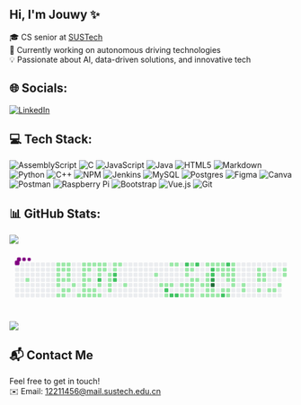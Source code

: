  ## Hi, I'm Jouwy ✨
 

🎓 CS senior at [SUSTech](https://www.sustech.edu.cn/en/)<br>
🤖 Currently working on autonomous driving technologies<br>
💡 Passionate about AI, data-driven solutions, and innovative tech<br>

## 🌐 Socials:
[![LinkedIn](https://img.shields.io/badge/LinkedIn-%230077B5.svg?logo=linkedin&logoColor=white)](https://linkedin.com/in/jaouhara-zerhouni-khal-b720a2357) 

## 💻 Tech Stack:
![AssemblyScript](https://img.shields.io/badge/assembly%20script-%23000000.svg?style=for-the-badge&logo=assemblyscript&logoColor=white) ![C](https://img.shields.io/badge/c-%2300599C.svg?style=for-the-badge&logo=c&logoColor=white) ![JavaScript](https://img.shields.io/badge/javascript-%23323330.svg?style=for-the-badge&logo=javascript&logoColor=%23F7DF1E) ![Java](https://img.shields.io/badge/java-%23ED8B00.svg?style=for-the-badge&logo=openjdk&logoColor=white) ![HTML5](https://img.shields.io/badge/html5-%23E34F26.svg?style=for-the-badge&logo=html5&logoColor=white) ![Markdown](https://img.shields.io/badge/markdown-%23000000.svg?style=for-the-badge&logo=markdown&logoColor=white) ![Python](https://img.shields.io/badge/python-3670A0?style=for-the-badge&logo=python&logoColor=ffdd54) ![C++](https://img.shields.io/badge/c++-%2300599C.svg?style=for-the-badge&logo=c%2B%2B&logoColor=white) ![NPM](https://img.shields.io/badge/NPM-%23CB3837.svg?style=for-the-badge&logo=npm&logoColor=white) ![Jenkins](https://img.shields.io/badge/jenkins-%232C5263.svg?style=for-the-badge&logo=jenkins&logoColor=white) ![MySQL](https://img.shields.io/badge/mysql-4479A1.svg?style=for-the-badge&logo=mysql&logoColor=white) ![Postgres](https://img.shields.io/badge/postgres-%23316192.svg?style=for-the-badge&logo=postgresql&logoColor=white) ![Figma](https://img.shields.io/badge/figma-%23F24E1E.svg?style=for-the-badge&logo=figma&logoColor=white) ![Canva](https://img.shields.io/badge/Canva-%2300C4CC.svg?style=for-the-badge&logo=Canva&logoColor=white) ![Postman](https://img.shields.io/badge/Postman-FF6C37?style=for-the-badge&logo=postman&logoColor=white) ![Raspberry Pi](https://img.shields.io/badge/-Raspberry_Pi-C51A4A?style=for-the-badge&logo=Raspberry-Pi) ![Bootstrap](https://img.shields.io/badge/bootstrap-%238511FA.svg?style=for-the-badge&logo=bootstrap&logoColor=white) ![Vue.js](https://img.shields.io/badge/vue.js-%2335495e.svg?style=for-the-badge&logo=vuedotjs&logoColor=%234FC08D) ![Git](https://img.shields.io/badge/git-%23F05033.svg?style=for-the-badge&logo=git&logoColor=white)
## 📊 GitHub Stats:
![](https://github-readme-stats.vercel.app/api/top-langs/?username=Jouwy&theme=radical&hide_border=false&include_all_commits=false&count_private=false&layout=compact)

<svg viewBox="-16 -32 880 192" width="880" height="192" xmlns="http://www.w3.org/2000/svg"><desc>Generated with https://github.com/Platane/snk</desc><style>:root{--cb:#1b1f230a;--cs:purple;--ce:#ebedf0;--c0:#ebedf0;--c1:#9be9a8;--c2:#40c463;--c3:#30a14e;--c4:#216e39}.c{shape-rendering:geometricPrecision;fill:var(--ce);stroke-width:1px;stroke:var(--cb);animation:none 36100ms linear infinite;width:12px;height:12px}@keyframes c0{1.65%{fill:var(--c1)}1.67%,100%{fill:var(--ce)}}.c.c0{fill:var(--c1);animation-name:c0}@keyframes c1{5.25%{fill:var(--c1)}5.27%,100%{fill:var(--ce)}}.c.c1{fill:var(--c1);animation-name:c1}@keyframes c2{5.53%{fill:var(--c1)}5.55%,100%{fill:var(--ce)}}.c.c2{fill:var(--c1);animation-name:c2}@keyframes c3{6.36%{fill:var(--c1)}6.38%,100%{fill:var(--ce)}}.c.c3{fill:var(--c1);animation-name:c3}@keyframes c4{3.31%{fill:var(--c1)}3.33%,100%{fill:var(--ce)}}.c.c4{fill:var(--c1);animation-name:c4}@keyframes c5{6.92%{fill:var(--c1)}6.94%,100%{fill:var(--ce)}}.c.c5{fill:var(--c1);animation-name:c5}@keyframes c6{24.09%{fill:var(--c1)}24.11%,100%{fill:var(--ce)}}.c.c6{fill:var(--c1);animation-name:c6}@keyframes c7{4.98%{fill:var(--c1)}5%,100%{fill:var(--ce)}}.c.c7{fill:var(--c1);animation-name:c7}@keyframes c8{5.81%{fill:var(--c1)}5.83%,100%{fill:var(--ce)}}.c.c8{fill:var(--c1);animation-name:c8}@keyframes c9{3.59%{fill:var(--c1)}3.61%,100%{fill:var(--ce)}}.c.c9{fill:var(--c1);animation-name:c9}@keyframes ca{7.47%{fill:var(--c1)}7.49%,100%{fill:var(--ce)}}.c.ca{fill:var(--c1);animation-name:ca}@keyframes cb{23.81%{fill:var(--c1)}23.83%,100%{fill:var(--ce)}}.c.cb{fill:var(--c1);animation-name:cb}@keyframes cc{4.7%{fill:var(--c1)}4.72%,100%{fill:var(--ce)}}.c.cc{fill:var(--c1);animation-name:cc}@keyframes cd{4.42%{fill:var(--c1)}4.44%,100%{fill:var(--ce)}}.c.cd{fill:var(--c1);animation-name:cd}@keyframes ce{4.15%{fill:var(--c1)}4.17%,100%{fill:var(--ce)}}.c.ce{fill:var(--c1);animation-name:ce}@keyframes cf{3.87%{fill:var(--c1)}3.89%,100%{fill:var(--ce)}}.c.cf{fill:var(--c1);animation-name:cf}@keyframes cg{7.75%{fill:var(--c1)}7.77%,100%{fill:var(--ce)}}.c.cg{fill:var(--c1);animation-name:cg}@keyframes ch{8.3%{fill:var(--c1)}8.32%,100%{fill:var(--ce)}}.c.ch{fill:var(--c1);animation-name:ch}@keyframes ci{22.98%{fill:var(--c1)}23%,100%{fill:var(--ce)}}.c.ci{fill:var(--c1);animation-name:ci}@keyframes cj{12.18%{fill:var(--c1)}12.2%,100%{fill:var(--ce)}}.c.cj{fill:var(--c1);animation-name:cj}@keyframes ck{12.46%{fill:var(--c1)}12.48%,100%{fill:var(--ce)}}.c.ck{fill:var(--c1);animation-name:ck}@keyframes cl{13.84%{fill:var(--c1)}13.86%,100%{fill:var(--ce)}}.c.cl{fill:var(--c1);animation-name:cl}@keyframes cm{9.13%{fill:var(--c1)}9.15%,100%{fill:var(--ce)}}.c.cm{fill:var(--c1);animation-name:cm}@keyframes cn{8.85%{fill:var(--c1)}8.87%,100%{fill:var(--ce)}}.c.cn{fill:var(--c1);animation-name:cn}@keyframes co{14.67%{fill:var(--c1)}14.69%,100%{fill:var(--ce)}}.c.co{fill:var(--c1);animation-name:co}@keyframes cp{22.7%{fill:var(--c1)}22.72%,100%{fill:var(--ce)}}.c.cp{fill:var(--c1);animation-name:cp}@keyframes cq{11.9%{fill:var(--c1)}11.92%,100%{fill:var(--ce)}}.c.cq{fill:var(--c1);animation-name:cq}@keyframes cr{12.73%{fill:var(--c1)}12.75%,100%{fill:var(--ce)}}.c.cr{fill:var(--c1);animation-name:cr}@keyframes cs{9.41%{fill:var(--c1)}9.43%,100%{fill:var(--ce)}}.c.cs{fill:var(--c1);animation-name:cs}@keyframes ct{14.95%{fill:var(--c1)}14.97%,100%{fill:var(--ce)}}.c.ct{fill:var(--c1);animation-name:ct}@keyframes cu{22.43%{fill:var(--c1)}22.45%,100%{fill:var(--ce)}}.c.cu{fill:var(--c1);animation-name:cu}@keyframes cv{11.62%{fill:var(--c1)}11.64%,100%{fill:var(--ce)}}.c.cv{fill:var(--c1);animation-name:cv}@keyframes cw{15.23%{fill:var(--c1)}15.25%,100%{fill:var(--ce)}}.c.cw{fill:var(--c1);animation-name:cw}@keyframes cx{15.5%{fill:var(--c1)}15.52%,100%{fill:var(--ce)}}.c.cx{fill:var(--c1);animation-name:cx}@keyframes cy{11.35%{fill:var(--c1)}11.37%,100%{fill:var(--ce)}}.c.cy{fill:var(--c1);animation-name:cy}@keyframes cz{10.52%{fill:var(--c1)}10.54%,100%{fill:var(--ce)}}.c.cz{fill:var(--c1);animation-name:cz}@keyframes c10{10.24%{fill:var(--c1)}10.26%,100%{fill:var(--ce)}}.c.c10{fill:var(--c1);animation-name:c10}@keyframes c11{81.43%{fill:var(--c2)}81.45%,100%{fill:var(--ce)}}.c.c11{fill:var(--c2);animation-name:c11}@keyframes c12{16.33%{fill:var(--c1)}16.35%,100%{fill:var(--ce)}}.c.c12{fill:var(--c1);animation-name:c12}@keyframes c13{15.78%{fill:var(--c1)}15.8%,100%{fill:var(--ce)}}.c.c13{fill:var(--c1);animation-name:c13}@keyframes c14{11.07%{fill:var(--c1)}11.09%,100%{fill:var(--ce)}}.c.c14{fill:var(--c1);animation-name:c14}@keyframes c15{10.79%{fill:var(--c1)}10.81%,100%{fill:var(--ce)}}.c.c15{fill:var(--c1);animation-name:c15}@keyframes c16{17.44%{fill:var(--c1)}17.46%,100%{fill:var(--ce)}}.c.c16{fill:var(--c1);animation-name:c16}@keyframes c17{17.16%{fill:var(--c1)}17.18%,100%{fill:var(--ce)}}.c.c17{fill:var(--c1);animation-name:c17}@keyframes c18{16.89%{fill:var(--c1)}16.91%,100%{fill:var(--ce)}}.c.c18{fill:var(--c1);animation-name:c18}@keyframes c19{21.04%{fill:var(--c1)}21.06%,100%{fill:var(--ce)}}.c.c19{fill:var(--c1);animation-name:c19}@keyframes c1a{18.27%{fill:var(--c1)}18.29%,100%{fill:var(--ce)}}.c.c1a{fill:var(--c1);animation-name:c1a}@keyframes c1b{18%{fill:var(--c1)}18.02%,100%{fill:var(--ce)}}.c.c1b{fill:var(--c1);animation-name:c1b}@keyframes c1c{80.32%{fill:var(--c2)}80.34%,100%{fill:var(--ce)}}.c.c1c{fill:var(--c2);animation-name:c1c}@keyframes c1d{80.05%{fill:var(--c2)}80.07%,100%{fill:var(--ce)}}.c.c1d{fill:var(--c2);animation-name:c1d}@keyframes c1e{18.55%{fill:var(--c1)}18.57%,100%{fill:var(--ce)}}.c.c1e{fill:var(--c1);animation-name:c1e}@keyframes c1f{19.93%{fill:var(--c1)}19.95%,100%{fill:var(--ce)}}.c.c1f{fill:var(--c1);animation-name:c1f}@keyframes c1g{63.7%{fill:var(--c1)}63.72%,100%{fill:var(--ce)}}.c.c1g{fill:var(--c1);animation-name:c1g}@keyframes c1h{30.18%{fill:var(--c1)}30.2%,100%{fill:var(--ce)}}.c.c1h{fill:var(--c1);animation-name:c1h}@keyframes c1i{30.46%{fill:var(--c1)}30.48%,100%{fill:var(--ce)}}.c.c1i{fill:var(--c1);animation-name:c1i}@keyframes c1j{65.09%{fill:var(--c2)}65.11%,100%{fill:var(--ce)}}.c.c1j{fill:var(--c2);animation-name:c1j}@keyframes c1k{62.04%{fill:var(--c1)}62.06%,100%{fill:var(--ce)}}.c.c1k{fill:var(--c1);animation-name:c1k}@keyframes c1l{57.33%{fill:var(--c1)}57.35%,100%{fill:var(--ce)}}.c.c1l{fill:var(--c1);animation-name:c1l}@keyframes c1m{30.74%{fill:var(--c1)}30.76%,100%{fill:var(--ce)}}.c.c1m{fill:var(--c1);animation-name:c1m}@keyframes c1n{65.64%{fill:var(--c2)}65.66%,100%{fill:var(--ce)}}.c.c1n{fill:var(--c2);animation-name:c1n}@keyframes c1o{57.05%{fill:var(--c1)}57.07%,100%{fill:var(--ce)}}.c.c1o{fill:var(--c1);animation-name:c1o}@keyframes c1p{65.92%{fill:var(--c2)}65.94%,100%{fill:var(--ce)}}.c.c1p{fill:var(--c2);animation-name:c1p}@keyframes c1q{31.29%{fill:var(--c1)}31.31%,100%{fill:var(--ce)}}.c.c1q{fill:var(--c1);animation-name:c1q}@keyframes c1r{60.65%{fill:var(--c1)}60.67%,100%{fill:var(--ce)}}.c.c1r{fill:var(--c1);animation-name:c1r}@keyframes c1s{68.13%{fill:var(--c2)}68.15%,100%{fill:var(--ce)}}.c.c1s{fill:var(--c2);animation-name:c1s}@keyframes c1t{58.44%{fill:var(--c1)}58.46%,100%{fill:var(--ce)}}.c.c1t{fill:var(--c1);animation-name:c1t}@keyframes c1u{58.72%{fill:var(--c1)}58.74%,100%{fill:var(--ce)}}.c.c1u{fill:var(--c1);animation-name:c1u}@keyframes c1v{31.57%{fill:var(--c1)}31.59%,100%{fill:var(--ce)}}.c.c1v{fill:var(--c1);animation-name:c1v}@keyframes c1w{59.55%{fill:var(--c1)}59.57%,100%{fill:var(--ce)}}.c.c1w{fill:var(--c1);animation-name:c1w}@keyframes c1x{60.38%{fill:var(--c1)}60.4%,100%{fill:var(--ce)}}.c.c1x{fill:var(--c1);animation-name:c1x}@keyframes c1y{55.67%{fill:var(--c1)}55.69%,100%{fill:var(--ce)}}.c.c1y{fill:var(--c1);animation-name:c1y}@keyframes c1z{55.39%{fill:var(--c1)}55.41%,100%{fill:var(--ce)}}.c.c1z{fill:var(--c1);animation-name:c1z}@keyframes c20{32.12%{fill:var(--c1)}32.14%,100%{fill:var(--ce)}}.c.c20{fill:var(--c1);animation-name:c20}@keyframes c21{31.85%{fill:var(--c1)}31.87%,100%{fill:var(--ce)}}.c.c21{fill:var(--c1);animation-name:c21}@keyframes c22{59.82%{fill:var(--c1)}59.84%,100%{fill:var(--ce)}}.c.c22{fill:var(--c1);animation-name:c22}@keyframes c23{60.1%{fill:var(--c1)}60.12%,100%{fill:var(--ce)}}.c.c23{fill:var(--c1);animation-name:c23}@keyframes c24{68.69%{fill:var(--c2)}68.71%,100%{fill:var(--ce)}}.c.c24{fill:var(--c2);animation-name:c24}@keyframes c25{32.4%{fill:var(--c1)}32.42%,100%{fill:var(--ce)}}.c.c25{fill:var(--c1);animation-name:c25}@keyframes c26{50.68%{fill:var(--c1)}50.7%,100%{fill:var(--ce)}}.c.c26{fill:var(--c1);animation-name:c26}@keyframes c27{51.24%{fill:var(--c1)}51.26%,100%{fill:var(--ce)}}.c.c27{fill:var(--c1);animation-name:c27}@keyframes c28{33.79%{fill:var(--c1)}33.81%,100%{fill:var(--ce)}}.c.c28{fill:var(--c1);animation-name:c28}@keyframes c29{33.23%{fill:var(--c1)}33.25%,100%{fill:var(--ce)}}.c.c29{fill:var(--c1);animation-name:c29}@keyframes c2a{32.95%{fill:var(--c1)}32.97%,100%{fill:var(--ce)}}.c.c2a{fill:var(--c1);animation-name:c2a}@keyframes c2b{50.41%{fill:var(--c1)}50.43%,100%{fill:var(--ce)}}.c.c2b{fill:var(--c1);animation-name:c2b}@keyframes c2c{50.13%{fill:var(--c1)}50.15%,100%{fill:var(--ce)}}.c.c2c{fill:var(--c1);animation-name:c2c}@keyframes c2d{51.51%{fill:var(--c1)}51.53%,100%{fill:var(--ce)}}.c.c2d{fill:var(--c1);animation-name:c2d}@keyframes c2e{34.06%{fill:var(--c1)}34.08%,100%{fill:var(--ce)}}.c.c2e{fill:var(--c1);animation-name:c2e}@keyframes c2f{69.8%{fill:var(--c2)}69.82%,100%{fill:var(--ce)}}.c.c2f{fill:var(--c2);animation-name:c2f}@keyframes c2g{70.07%{fill:var(--c2)}70.09%,100%{fill:var(--ce)}}.c.c2g{fill:var(--c2);animation-name:c2g}@keyframes c2h{87.52%{fill:var(--c3)}87.54%,100%{fill:var(--ce)}}.c.c2h{fill:var(--c3);animation-name:c2h}@keyframes c2i{87.8%{fill:var(--c4)}87.82%,100%{fill:var(--ce)}}.c.c2i{fill:var(--c4);animation-name:c2i}@keyframes c2j{49.85%{fill:var(--c1)}49.87%,100%{fill:var(--ce)}}.c.c2j{fill:var(--c1);animation-name:c2j}@keyframes c2k{51.79%{fill:var(--c1)}51.81%,100%{fill:var(--ce)}}.c.c2k{fill:var(--c1);animation-name:c2k}@keyframes c2l{34.34%{fill:var(--c1)}34.36%,100%{fill:var(--ce)}}.c.c2l{fill:var(--c1);animation-name:c2l}@keyframes c2m{53.45%{fill:var(--c1)}53.47%,100%{fill:var(--ce)}}.c.c2m{fill:var(--c1);animation-name:c2m}@keyframes c2n{52.07%{fill:var(--c1)}52.09%,100%{fill:var(--ce)}}.c.c2n{fill:var(--c1);animation-name:c2n}@keyframes c2o{34.62%{fill:var(--c1)}34.64%,100%{fill:var(--ce)}}.c.c2o{fill:var(--c1);animation-name:c2o}@keyframes c2p{34.89%{fill:var(--c1)}34.91%,100%{fill:var(--ce)}}.c.c2p{fill:var(--c1);animation-name:c2p}@keyframes c2q{37.39%{fill:var(--c1)}37.41%,100%{fill:var(--ce)}}.c.c2q{fill:var(--c1);animation-name:c2q}@keyframes c2r{39.33%{fill:var(--c1)}39.35%,100%{fill:var(--ce)}}.c.c2r{fill:var(--c1);animation-name:c2r}@keyframes c2s{73.4%{fill:var(--c2)}73.42%,100%{fill:var(--ce)}}.c.c2s{fill:var(--c2);animation-name:c2s}@keyframes c2t{71.46%{fill:var(--c2)}71.48%,100%{fill:var(--ce)}}.c.c2t{fill:var(--c2);animation-name:c2t}@keyframes c2u{35.17%{fill:var(--c1)}35.19%,100%{fill:var(--ce)}}.c.c2u{fill:var(--c1);animation-name:c2u}@keyframes c2v{37.11%{fill:var(--c1)}37.13%,100%{fill:var(--ce)}}.c.c2v{fill:var(--c1);animation-name:c2v}@keyframes c2w{37.94%{fill:var(--c1)}37.96%,100%{fill:var(--ce)}}.c.c2w{fill:var(--c1);animation-name:c2w}@keyframes c2x{39.6%{fill:var(--c1)}39.62%,100%{fill:var(--ce)}}.c.c2x{fill:var(--c1);animation-name:c2x}@keyframes c2y{39.88%{fill:var(--c1)}39.9%,100%{fill:var(--ce)}}.c.c2y{fill:var(--c1);animation-name:c2y}@keyframes c2z{35.72%{fill:var(--c1)}35.74%,100%{fill:var(--ce)}}.c.c2z{fill:var(--c1);animation-name:c2z}@keyframes c30{35.45%{fill:var(--c1)}35.47%,100%{fill:var(--ce)}}.c.c30{fill:var(--c1);animation-name:c30}@keyframes c31{36.83%{fill:var(--c1)}36.85%,100%{fill:var(--ce)}}.c.c31{fill:var(--c1);animation-name:c31}@keyframes c32{38.22%{fill:var(--c1)}38.24%,100%{fill:var(--ce)}}.c.c32{fill:var(--c1);animation-name:c32}@keyframes c33{38.49%{fill:var(--c1)}38.51%,100%{fill:var(--ce)}}.c.c33{fill:var(--c1);animation-name:c33}@keyframes c34{41.26%{fill:var(--c1)}41.28%,100%{fill:var(--ce)}}.c.c34{fill:var(--c1);animation-name:c34}@keyframes c35{40.99%{fill:var(--c1)}41.01%,100%{fill:var(--ce)}}.c.c35{fill:var(--c1);animation-name:c35}@keyframes c36{43.48%{fill:var(--c1)}43.5%,100%{fill:var(--ce)}}.c.c36{fill:var(--c1);animation-name:c36}@keyframes c37{43.2%{fill:var(--c1)}43.22%,100%{fill:var(--ce)}}.c.c37{fill:var(--c1);animation-name:c37}@keyframes c38{42.37%{fill:var(--c1)}42.39%,100%{fill:var(--ce)}}.c.c38{fill:var(--c1);animation-name:c38}@keyframes c39{47.36%{fill:var(--c1)}47.38%,100%{fill:var(--ce)}}.c.c39{fill:var(--c1);animation-name:c39}@keyframes c3a{42.93%{fill:var(--c1)}42.95%,100%{fill:var(--ce)}}.c.c3a{fill:var(--c1);animation-name:c3a}@keyframes c3b{42.65%{fill:var(--c1)}42.67%,100%{fill:var(--ce)}}.c.c3b{fill:var(--c1);animation-name:c3b}@keyframes c3c{46.8%{fill:var(--c1)}46.82%,100%{fill:var(--ce)}}.c.c3c{fill:var(--c1);animation-name:c3c}@keyframes c3d{44.31%{fill:var(--c1)}44.33%,100%{fill:var(--ce)}}.c.c3d{fill:var(--c1);animation-name:c3d}@keyframes c3e{46.53%{fill:var(--c1)}46.55%,100%{fill:var(--ce)}}.c.c3e{fill:var(--c1);animation-name:c3e}@keyframes c3f{45.97%{fill:var(--c1)}45.99%,100%{fill:var(--ce)}}.c.c3f{fill:var(--c1);animation-name:c3f}@keyframes c3g{44.87%{fill:var(--c1)}44.89%,100%{fill:var(--ce)}}.c.c3g{fill:var(--c1);animation-name:c3g}@keyframes c3h{45.14%{fill:var(--c1)}45.16%,100%{fill:var(--ce)}}.c.c3h{fill:var(--c1);animation-name:c3h}.u{transform-origin:0 0;transform:scale(0,1);animation:none linear 36100ms infinite}@keyframes u0{1.65%{transform:scale(0.000,1)}1.67%,3.31%{transform:scale(0.009,1)}3.33%,3.59%{transform:scale(0.018,1)}3.61%,3.87%{transform:scale(0.027,1)}3.89%,4.15%{transform:scale(0.036,1)}4.17%,4.42%{transform:scale(0.045,1)}4.44%,4.7%{transform:scale(0.054,1)}4.72%,4.98%{transform:scale(0.063,1)}5%,5.25%{transform:scale(0.071,1)}5.27%,5.53%{transform:scale(0.080,1)}5.55%,5.81%{transform:scale(0.089,1)}5.83%,6.36%{transform:scale(0.098,1)}6.38%,6.92%{transform:scale(0.107,1)}6.94%,7.47%{transform:scale(0.116,1)}7.49%,7.75%{transform:scale(0.125,1)}7.77%,8.3%{transform:scale(0.134,1)}8.32%,8.85%{transform:scale(0.143,1)}8.87%,9.13%{transform:scale(0.152,1)}9.15%,9.41%{transform:scale(0.161,1)}9.43%,10.24%{transform:scale(0.170,1)}10.26%,10.52%{transform:scale(0.179,1)}10.54%,10.79%{transform:scale(0.188,1)}10.81%,11.07%{transform:scale(0.196,1)}11.09%,11.35%{transform:scale(0.205,1)}11.37%,11.62%{transform:scale(0.214,1)}11.64%,11.9%{transform:scale(0.223,1)}11.92%,12.18%{transform:scale(0.232,1)}12.2%,12.46%{transform:scale(0.241,1)}12.48%,12.73%{transform:scale(0.250,1)}12.75%,13.84%{transform:scale(0.259,1)}13.86%,14.67%{transform:scale(0.268,1)}14.69%,14.95%{transform:scale(0.277,1)}14.97%,15.23%{transform:scale(0.286,1)}15.25%,15.5%{transform:scale(0.295,1)}15.52%,15.78%{transform:scale(0.304,1)}15.8%,16.33%{transform:scale(0.313,1)}16.35%,16.89%{transform:scale(0.321,1)}16.91%,17.16%{transform:scale(0.330,1)}17.18%,17.44%{transform:scale(0.339,1)}17.46%,18%{transform:scale(0.348,1)}18.02%,18.27%{transform:scale(0.357,1)}18.29%,18.55%{transform:scale(0.366,1)}18.57%,19.93%{transform:scale(0.375,1)}19.95%,21.04%{transform:scale(0.384,1)}21.06%,22.43%{transform:scale(0.393,1)}22.45%,22.7%{transform:scale(0.402,1)}22.72%,22.98%{transform:scale(0.411,1)}23%,23.81%{transform:scale(0.420,1)}23.83%,24.09%{transform:scale(0.429,1)}24.11%,30.18%{transform:scale(0.438,1)}30.2%,30.46%{transform:scale(0.446,1)}30.48%,30.74%{transform:scale(0.455,1)}30.76%,31.29%{transform:scale(0.464,1)}31.31%,31.57%{transform:scale(0.473,1)}31.59%,31.85%{transform:scale(0.482,1)}31.87%,32.12%{transform:scale(0.491,1)}32.14%,32.4%{transform:scale(0.500,1)}32.42%,32.95%{transform:scale(0.509,1)}32.97%,33.23%{transform:scale(0.518,1)}33.25%,33.79%{transform:scale(0.527,1)}33.81%,34.06%{transform:scale(0.536,1)}34.08%,34.34%{transform:scale(0.545,1)}34.36%,34.62%{transform:scale(0.554,1)}34.64%,34.89%{transform:scale(0.563,1)}34.91%,35.17%{transform:scale(0.571,1)}35.19%,35.45%{transform:scale(0.580,1)}35.47%,35.72%{transform:scale(0.589,1)}35.74%,36.83%{transform:scale(0.598,1)}36.85%,37.11%{transform:scale(0.607,1)}37.13%,37.39%{transform:scale(0.616,1)}37.41%,37.94%{transform:scale(0.625,1)}37.96%,38.22%{transform:scale(0.634,1)}38.24%,38.49%{transform:scale(0.643,1)}38.51%,39.33%{transform:scale(0.652,1)}39.35%,39.6%{transform:scale(0.661,1)}39.62%,39.88%{transform:scale(0.670,1)}39.9%,40.99%{transform:scale(0.679,1)}41.01%,41.26%{transform:scale(0.688,1)}41.28%,42.37%{transform:scale(0.696,1)}42.39%,42.65%{transform:scale(0.705,1)}42.67%,42.93%{transform:scale(0.714,1)}42.95%,43.2%{transform:scale(0.723,1)}43.22%,43.48%{transform:scale(0.732,1)}43.5%,44.31%{transform:scale(0.741,1)}44.33%,44.87%{transform:scale(0.750,1)}44.89%,45.14%{transform:scale(0.759,1)}45.16%,45.97%{transform:scale(0.768,1)}45.99%,46.53%{transform:scale(0.777,1)}46.55%,46.8%{transform:scale(0.786,1)}46.82%,47.36%{transform:scale(0.795,1)}47.38%,49.85%{transform:scale(0.804,1)}49.87%,50.13%{transform:scale(0.813,1)}50.15%,50.41%{transform:scale(0.821,1)}50.43%,50.68%{transform:scale(0.830,1)}50.7%,51.24%{transform:scale(0.839,1)}51.26%,51.51%{transform:scale(0.848,1)}51.53%,51.79%{transform:scale(0.857,1)}51.81%,52.07%{transform:scale(0.866,1)}52.09%,53.45%{transform:scale(0.875,1)}53.47%,55.39%{transform:scale(0.884,1)}55.41%,55.67%{transform:scale(0.893,1)}55.69%,57.05%{transform:scale(0.902,1)}57.07%,57.33%{transform:scale(0.911,1)}57.35%,58.44%{transform:scale(0.920,1)}58.46%,58.72%{transform:scale(0.929,1)}58.74%,59.55%{transform:scale(0.938,1)}59.57%,59.82%{transform:scale(0.946,1)}59.84%,60.1%{transform:scale(0.955,1)}60.12%,60.38%{transform:scale(0.964,1)}60.4%,60.65%{transform:scale(0.973,1)}60.67%,62.04%{transform:scale(0.982,1)}62.06%,63.7%{transform:scale(0.991,1)}63.72%,100%{transform:scale(1.000,1)}}.u.u0{fill:var(--c1);animation-name:u0;transform-origin:0.0px 0}@keyframes u1{65.09%{transform:scale(0.000,1)}65.11%,65.64%{transform:scale(0.083,1)}65.66%,65.92%{transform:scale(0.167,1)}65.94%,68.13%{transform:scale(0.250,1)}68.15%,68.69%{transform:scale(0.333,1)}68.71%,69.8%{transform:scale(0.417,1)}69.82%,70.07%{transform:scale(0.500,1)}70.09%,71.46%{transform:scale(0.583,1)}71.48%,73.4%{transform:scale(0.667,1)}73.42%,80.05%{transform:scale(0.750,1)}80.07%,80.32%{transform:scale(0.833,1)}80.34%,81.43%{transform:scale(0.917,1)}81.45%,100%{transform:scale(1.000,1)}}.u.u1{fill:var(--c2);animation-name:u1;transform-origin:753.8px 0}@keyframes u2{87.52%{transform:scale(0.000,1)}87.54%,100%{transform:scale(1.000,1)}}.u.u2{fill:var(--c3);animation-name:u2;transform-origin:834.5px 0}@keyframes u3{87.8%{transform:scale(0.000,1)}87.82%,100%{transform:scale(1.000,1)}}.u.u3{fill:var(--c4);animation-name:u3;transform-origin:841.3px 0}.s{shape-rendering:geometricPrecision;fill:var(--cs);animation:none linear 36100ms infinite}@keyframes s0{0%,99.72%{transform:translate(0px,-16px)}0.28%{transform:translate(0px,0px)}0.83%{transform:translate(32px,0px)}1.66%{transform:translate(32px,48px)}3.88%{transform:translate(160px,48px)}4.71%{transform:translate(160px,0px)}5.26%,97.23%{transform:translate(128px,0px)}5.54%,96.95%{transform:translate(128px,16px)}5.82%{transform:translate(144px,16px)}6.09%{transform:translate(144px,32px)}6.37%{transform:translate(128px,32px)}6.93%{transform:translate(128px,64px)}7.2%{transform:translate(144px,64px)}7.48%{transform:translate(144px,80px)}8.03%{transform:translate(176px,80px)}8.31%{transform:translate(176px,64px)}8.86%{transform:translate(208px,64px)}9.14%{transform:translate(208px,48px)}9.7%{transform:translate(240px,48px)}9.97%,13.3%{transform:translate(240px,32px)}10.25%,81.16%{transform:translate(256px,32px)}10.53%{transform:translate(256px,16px)}10.8%{transform:translate(272px,16px)}11.08%{transform:translate(272px,0px)}12.19%{transform:translate(208px,0px)}12.47%{transform:translate(208px,16px)}13.02%{transform:translate(240px,16px)}13.85%{transform:translate(208px,32px)}14.68%{transform:translate(208px,80px)}15.24%{transform:translate(240px,80px)}15.51%{transform:translate(240px,96px)}15.79%{transform:translate(256px,96px)}16.34%{transform:translate(256px,64px)}16.9%,20.78%{transform:translate(288px,64px)}17.73%{transform:translate(288px,16px)}18.01%{transform:translate(304px,16px)}18.28%{transform:translate(304px,0px)}18.84%{transform:translate(336px,0px)}19.94%{transform:translate(336px,64px)}21.05%{transform:translate(288px,80px)}22.16%{transform:translate(224px,80px)}22.44%{transform:translate(224px,96px)}24.1%{transform:translate(128px,96px)}24.38%{transform:translate(128px,80px)}29.92%{transform:translate(448px,80px)}30.19%{transform:translate(448px,64px)}31.86%{transform:translate(544px,64px)}32.13%{transform:translate(544px,48px)}32.96%,75.07%{transform:translate(592px,48px)}33.8%{transform:translate(592px,0px)}34.63%,71.75%{transform:translate(640px,0px)}34.9%{transform:translate(640px,16px)}35.46%,36.57%{transform:translate(672px,16px)}35.73%{transform:translate(672px,0px)}36.01%{transform:translate(688px,0px)}36.29%{transform:translate(688px,16px)}36.84%{transform:translate(672px,32px)}37.4%{transform:translate(640px,32px)}37.67%{transform:translate(640px,48px)}38.23%{transform:translate(672px,48px)}38.5%{transform:translate(672px,64px)}39.06%{transform:translate(640px,64px)}39.34%{transform:translate(640px,80px)}39.61%{transform:translate(656px,80px)}39.89%{transform:translate(656px,96px)}40.72%{transform:translate(704px,96px)}41.27%{transform:translate(704px,64px)}42.11%{transform:translate(752px,64px)}42.38%{transform:translate(752px,48px)}42.66%{transform:translate(768px,48px)}42.94%{transform:translate(768px,32px)}43.21%{transform:translate(752px,32px)}43.49%{transform:translate(752px,16px)}44.88%{transform:translate(832px,16px)}45.15%{transform:translate(832px,32px)}45.43%{transform:translate(816px,32px)}45.98%{transform:translate(816px,64px)}46.26%{transform:translate(800px,64px)}46.54%{transform:translate(800px,80px)}50.14%,74.52%{transform:translate(592px,80px)}50.42%{transform:translate(592px,64px)}50.69%{transform:translate(576px,64px)}51.25%{transform:translate(576px,96px)}52.08%,73.68%{transform:translate(624px,96px)}53.74%{transform:translate(624px,0px)}54.57%{transform:translate(576px,0px)}54.85%{transform:translate(576px,16px)}55.4%{transform:translate(544px,16px)}55.96%{transform:translate(544px,-16px)}56.79%{transform:translate(496px,-16px)}57.06%{transform:translate(496px,0px)}57.34%{transform:translate(480px,0px)}57.62%{transform:translate(480px,16px)}58.45%{transform:translate(528px,16px)}59.56%{transform:translate(528px,80px)}59.83%{transform:translate(544px,80px)}60.11%{transform:translate(544px,96px)}60.66%{transform:translate(512px,96px)}60.94%{transform:translate(512px,112px)}61.77%{transform:translate(464px,112px)}62.05%{transform:translate(464px,96px)}62.33%{transform:translate(448px,96px)}63.43%{transform:translate(448px,32px)}63.71%{transform:translate(432px,32px)}63.99%{transform:translate(432px,48px)}64.54%{transform:translate(464px,48px)}65.1%{transform:translate(464px,80px)}65.37%{transform:translate(480px,80px)}65.65%{transform:translate(480px,96px)}66.48%{transform:translate(528px,96px)}68.14%{transform:translate(528px,0px)}69.53%{transform:translate(608px,0px)}70.08%{transform:translate(608px,32px)}70.91%{transform:translate(656px,32px)}71.47%{transform:translate(656px,0px)}73.41%{transform:translate(640px,96px)}73.96%{transform:translate(624px,80px)}80.06%{transform:translate(304px,48px)}80.33%{transform:translate(304px,32px)}81.44%{transform:translate(256px,48px)}87.53%{transform:translate(608px,48px)}87.81%{transform:translate(608px,64px)}95.01%{transform:translate(192px,64px)}95.57%{transform:translate(192px,32px)}96.12%{transform:translate(160px,32px)}96.4%{transform:translate(160px,16px)}98.61%{transform:translate(48px,0px)}98.89%{transform:translate(48px,-16px)}}.s.s0{transform:translate(0px,-16px);animation-name:s0}@keyframes s1{0%,99.72%{transform:translate(16px,-16px)}0.28%{transform:translate(0px,-16px)}0.55%{transform:translate(0px,0px)}1.11%{transform:translate(32px,0px)}1.94%{transform:translate(32px,48px)}4.16%{transform:translate(160px,48px)}4.99%{transform:translate(160px,0px)}5.54%,97.51%{transform:translate(128px,0px)}5.82%,97.23%{transform:translate(128px,16px)}6.09%{transform:translate(144px,16px)}6.37%{transform:translate(144px,32px)}6.65%{transform:translate(128px,32px)}7.2%{transform:translate(128px,64px)}7.48%{transform:translate(144px,64px)}7.76%{transform:translate(144px,80px)}8.31%{transform:translate(176px,80px)}8.59%{transform:translate(176px,64px)}9.14%{transform:translate(208px,64px)}9.42%{transform:translate(208px,48px)}9.97%{transform:translate(240px,48px)}10.25%,13.57%{transform:translate(240px,32px)}10.53%,81.44%{transform:translate(256px,32px)}10.8%{transform:translate(256px,16px)}11.08%{transform:translate(272px,16px)}11.36%{transform:translate(272px,0px)}12.47%{transform:translate(208px,0px)}12.74%{transform:translate(208px,16px)}13.3%{transform:translate(240px,16px)}14.13%{transform:translate(208px,32px)}14.96%{transform:translate(208px,80px)}15.51%{transform:translate(240px,80px)}15.79%{transform:translate(240px,96px)}16.07%{transform:translate(256px,96px)}16.62%{transform:translate(256px,64px)}17.17%,21.05%{transform:translate(288px,64px)}18.01%{transform:translate(288px,16px)}18.28%{transform:translate(304px,16px)}18.56%{transform:translate(304px,0px)}19.11%{transform:translate(336px,0px)}20.22%{transform:translate(336px,64px)}21.33%{transform:translate(288px,80px)}22.44%{transform:translate(224px,80px)}22.71%{transform:translate(224px,96px)}24.38%{transform:translate(128px,96px)}24.65%{transform:translate(128px,80px)}30.19%{transform:translate(448px,80px)}30.47%{transform:translate(448px,64px)}32.13%{transform:translate(544px,64px)}32.41%{transform:translate(544px,48px)}33.24%,75.35%{transform:translate(592px,48px)}34.07%{transform:translate(592px,0px)}34.9%,72.02%{transform:translate(640px,0px)}35.18%{transform:translate(640px,16px)}35.73%,36.84%{transform:translate(672px,16px)}36.01%{transform:translate(672px,0px)}36.29%{transform:translate(688px,0px)}36.57%{transform:translate(688px,16px)}37.12%{transform:translate(672px,32px)}37.67%{transform:translate(640px,32px)}37.95%{transform:translate(640px,48px)}38.5%{transform:translate(672px,48px)}38.78%{transform:translate(672px,64px)}39.34%{transform:translate(640px,64px)}39.61%{transform:translate(640px,80px)}39.89%{transform:translate(656px,80px)}40.17%{transform:translate(656px,96px)}41%{transform:translate(704px,96px)}41.55%{transform:translate(704px,64px)}42.38%{transform:translate(752px,64px)}42.66%{transform:translate(752px,48px)}42.94%{transform:translate(768px,48px)}43.21%{transform:translate(768px,32px)}43.49%{transform:translate(752px,32px)}43.77%{transform:translate(752px,16px)}45.15%{transform:translate(832px,16px)}45.43%{transform:translate(832px,32px)}45.71%{transform:translate(816px,32px)}46.26%{transform:translate(816px,64px)}46.54%{transform:translate(800px,64px)}46.81%{transform:translate(800px,80px)}50.42%,74.79%{transform:translate(592px,80px)}50.69%{transform:translate(592px,64px)}50.97%{transform:translate(576px,64px)}51.52%{transform:translate(576px,96px)}52.35%,73.96%{transform:translate(624px,96px)}54.02%{transform:translate(624px,0px)}54.85%{transform:translate(576px,0px)}55.12%{transform:translate(576px,16px)}55.68%{transform:translate(544px,16px)}56.23%{transform:translate(544px,-16px)}57.06%{transform:translate(496px,-16px)}57.34%{transform:translate(496px,0px)}57.62%{transform:translate(480px,0px)}57.89%{transform:translate(480px,16px)}58.73%{transform:translate(528px,16px)}59.83%{transform:translate(528px,80px)}60.11%{transform:translate(544px,80px)}60.39%{transform:translate(544px,96px)}60.94%{transform:translate(512px,96px)}61.22%{transform:translate(512px,112px)}62.05%{transform:translate(464px,112px)}62.33%{transform:translate(464px,96px)}62.6%{transform:translate(448px,96px)}63.71%{transform:translate(448px,32px)}63.99%{transform:translate(432px,32px)}64.27%{transform:translate(432px,48px)}64.82%{transform:translate(464px,48px)}65.37%{transform:translate(464px,80px)}65.65%{transform:translate(480px,80px)}65.93%{transform:translate(480px,96px)}66.76%{transform:translate(528px,96px)}68.42%{transform:translate(528px,0px)}69.81%{transform:translate(608px,0px)}70.36%{transform:translate(608px,32px)}71.19%{transform:translate(656px,32px)}71.75%{transform:translate(656px,0px)}73.68%{transform:translate(640px,96px)}74.24%{transform:translate(624px,80px)}80.33%{transform:translate(304px,48px)}80.61%{transform:translate(304px,32px)}81.72%{transform:translate(256px,48px)}87.81%{transform:translate(608px,48px)}88.09%{transform:translate(608px,64px)}95.29%{transform:translate(192px,64px)}95.84%{transform:translate(192px,32px)}96.4%{transform:translate(160px,32px)}96.68%{transform:translate(160px,16px)}98.89%{transform:translate(48px,0px)}99.17%{transform:translate(48px,-16px)}}.s.s1{transform:translate(16px,-16px);animation-name:s1}@keyframes s2{0%,99.72%{transform:translate(32px,-16px)}0.55%{transform:translate(0px,-16px)}0.83%{transform:translate(0px,0px)}1.39%{transform:translate(32px,0px)}2.22%{transform:translate(32px,48px)}4.43%{transform:translate(160px,48px)}5.26%{transform:translate(160px,0px)}5.82%,97.78%{transform:translate(128px,0px)}6.09%,97.51%{transform:translate(128px,16px)}6.37%{transform:translate(144px,16px)}6.65%{transform:translate(144px,32px)}6.93%{transform:translate(128px,32px)}7.48%{transform:translate(128px,64px)}7.76%{transform:translate(144px,64px)}8.03%{transform:translate(144px,80px)}8.59%{transform:translate(176px,80px)}8.86%{transform:translate(176px,64px)}9.42%{transform:translate(208px,64px)}9.7%{transform:translate(208px,48px)}10.25%{transform:translate(240px,48px)}10.53%,13.85%{transform:translate(240px,32px)}10.8%,81.72%{transform:translate(256px,32px)}11.08%{transform:translate(256px,16px)}11.36%{transform:translate(272px,16px)}11.63%{transform:translate(272px,0px)}12.74%{transform:translate(208px,0px)}13.02%{transform:translate(208px,16px)}13.57%{transform:translate(240px,16px)}14.4%{transform:translate(208px,32px)}15.24%{transform:translate(208px,80px)}15.79%{transform:translate(240px,80px)}16.07%{transform:translate(240px,96px)}16.34%{transform:translate(256px,96px)}16.9%{transform:translate(256px,64px)}17.45%,21.33%{transform:translate(288px,64px)}18.28%{transform:translate(288px,16px)}18.56%{transform:translate(304px,16px)}18.84%{transform:translate(304px,0px)}19.39%{transform:translate(336px,0px)}20.5%{transform:translate(336px,64px)}21.61%{transform:translate(288px,80px)}22.71%{transform:translate(224px,80px)}22.99%{transform:translate(224px,96px)}24.65%{transform:translate(128px,96px)}24.93%{transform:translate(128px,80px)}30.47%{transform:translate(448px,80px)}30.75%{transform:translate(448px,64px)}32.41%{transform:translate(544px,64px)}32.69%{transform:translate(544px,48px)}33.52%,75.62%{transform:translate(592px,48px)}34.35%{transform:translate(592px,0px)}35.18%,72.3%{transform:translate(640px,0px)}35.46%{transform:translate(640px,16px)}36.01%,37.12%{transform:translate(672px,16px)}36.29%{transform:translate(672px,0px)}36.57%{transform:translate(688px,0px)}36.84%{transform:translate(688px,16px)}37.4%{transform:translate(672px,32px)}37.95%{transform:translate(640px,32px)}38.23%{transform:translate(640px,48px)}38.78%{transform:translate(672px,48px)}39.06%{transform:translate(672px,64px)}39.61%{transform:translate(640px,64px)}39.89%{transform:translate(640px,80px)}40.17%{transform:translate(656px,80px)}40.44%{transform:translate(656px,96px)}41.27%{transform:translate(704px,96px)}41.83%{transform:translate(704px,64px)}42.66%{transform:translate(752px,64px)}42.94%{transform:translate(752px,48px)}43.21%{transform:translate(768px,48px)}43.49%{transform:translate(768px,32px)}43.77%{transform:translate(752px,32px)}44.04%{transform:translate(752px,16px)}45.43%{transform:translate(832px,16px)}45.71%{transform:translate(832px,32px)}45.98%{transform:translate(816px,32px)}46.54%{transform:translate(816px,64px)}46.81%{transform:translate(800px,64px)}47.09%{transform:translate(800px,80px)}50.69%,75.07%{transform:translate(592px,80px)}50.97%{transform:translate(592px,64px)}51.25%{transform:translate(576px,64px)}51.8%{transform:translate(576px,96px)}52.63%,74.24%{transform:translate(624px,96px)}54.29%{transform:translate(624px,0px)}55.12%{transform:translate(576px,0px)}55.4%{transform:translate(576px,16px)}55.96%{transform:translate(544px,16px)}56.51%{transform:translate(544px,-16px)}57.34%{transform:translate(496px,-16px)}57.62%{transform:translate(496px,0px)}57.89%{transform:translate(480px,0px)}58.17%{transform:translate(480px,16px)}59%{transform:translate(528px,16px)}60.11%{transform:translate(528px,80px)}60.39%{transform:translate(544px,80px)}60.66%{transform:translate(544px,96px)}61.22%{transform:translate(512px,96px)}61.5%{transform:translate(512px,112px)}62.33%{transform:translate(464px,112px)}62.6%{transform:translate(464px,96px)}62.88%{transform:translate(448px,96px)}63.99%{transform:translate(448px,32px)}64.27%{transform:translate(432px,32px)}64.54%{transform:translate(432px,48px)}65.1%{transform:translate(464px,48px)}65.65%{transform:translate(464px,80px)}65.93%{transform:translate(480px,80px)}66.2%{transform:translate(480px,96px)}67.04%{transform:translate(528px,96px)}68.7%{transform:translate(528px,0px)}70.08%{transform:translate(608px,0px)}70.64%{transform:translate(608px,32px)}71.47%{transform:translate(656px,32px)}72.02%{transform:translate(656px,0px)}73.96%{transform:translate(640px,96px)}74.52%{transform:translate(624px,80px)}80.61%{transform:translate(304px,48px)}80.89%{transform:translate(304px,32px)}81.99%{transform:translate(256px,48px)}88.09%{transform:translate(608px,48px)}88.37%{transform:translate(608px,64px)}95.57%{transform:translate(192px,64px)}96.12%{transform:translate(192px,32px)}96.68%{transform:translate(160px,32px)}96.95%{transform:translate(160px,16px)}99.17%{transform:translate(48px,0px)}99.45%{transform:translate(48px,-16px)}}.s.s2{transform:translate(32px,-16px);animation-name:s2}@keyframes s3{0%,99.72%{transform:translate(48px,-16px)}0.83%{transform:translate(0px,-16px)}1.11%{transform:translate(0px,0px)}1.66%{transform:translate(32px,0px)}2.49%{transform:translate(32px,48px)}4.71%{transform:translate(160px,48px)}5.54%{transform:translate(160px,0px)}6.09%,98.06%{transform:translate(128px,0px)}6.37%,97.78%{transform:translate(128px,16px)}6.65%{transform:translate(144px,16px)}6.93%{transform:translate(144px,32px)}7.2%{transform:translate(128px,32px)}7.76%{transform:translate(128px,64px)}8.03%{transform:translate(144px,64px)}8.31%{transform:translate(144px,80px)}8.86%{transform:translate(176px,80px)}9.14%{transform:translate(176px,64px)}9.7%{transform:translate(208px,64px)}9.97%{transform:translate(208px,48px)}10.53%{transform:translate(240px,48px)}10.8%,14.13%{transform:translate(240px,32px)}11.08%,81.99%{transform:translate(256px,32px)}11.36%{transform:translate(256px,16px)}11.63%{transform:translate(272px,16px)}11.91%{transform:translate(272px,0px)}13.02%{transform:translate(208px,0px)}13.3%{transform:translate(208px,16px)}13.85%{transform:translate(240px,16px)}14.68%{transform:translate(208px,32px)}15.51%{transform:translate(208px,80px)}16.07%{transform:translate(240px,80px)}16.34%{transform:translate(240px,96px)}16.62%{transform:translate(256px,96px)}17.17%{transform:translate(256px,64px)}17.73%,21.61%{transform:translate(288px,64px)}18.56%{transform:translate(288px,16px)}18.84%{transform:translate(304px,16px)}19.11%{transform:translate(304px,0px)}19.67%{transform:translate(336px,0px)}20.78%{transform:translate(336px,64px)}21.88%{transform:translate(288px,80px)}22.99%{transform:translate(224px,80px)}23.27%{transform:translate(224px,96px)}24.93%{transform:translate(128px,96px)}25.21%{transform:translate(128px,80px)}30.75%{transform:translate(448px,80px)}31.02%{transform:translate(448px,64px)}32.69%{transform:translate(544px,64px)}32.96%{transform:translate(544px,48px)}33.8%,75.9%{transform:translate(592px,48px)}34.63%{transform:translate(592px,0px)}35.46%,72.58%{transform:translate(640px,0px)}35.73%{transform:translate(640px,16px)}36.29%,37.4%{transform:translate(672px,16px)}36.57%{transform:translate(672px,0px)}36.84%{transform:translate(688px,0px)}37.12%{transform:translate(688px,16px)}37.67%{transform:translate(672px,32px)}38.23%{transform:translate(640px,32px)}38.5%{transform:translate(640px,48px)}39.06%{transform:translate(672px,48px)}39.34%{transform:translate(672px,64px)}39.89%{transform:translate(640px,64px)}40.17%{transform:translate(640px,80px)}40.44%{transform:translate(656px,80px)}40.72%{transform:translate(656px,96px)}41.55%{transform:translate(704px,96px)}42.11%{transform:translate(704px,64px)}42.94%{transform:translate(752px,64px)}43.21%{transform:translate(752px,48px)}43.49%{transform:translate(768px,48px)}43.77%{transform:translate(768px,32px)}44.04%{transform:translate(752px,32px)}44.32%{transform:translate(752px,16px)}45.71%{transform:translate(832px,16px)}45.98%{transform:translate(832px,32px)}46.26%{transform:translate(816px,32px)}46.81%{transform:translate(816px,64px)}47.09%{transform:translate(800px,64px)}47.37%{transform:translate(800px,80px)}50.97%,75.35%{transform:translate(592px,80px)}51.25%{transform:translate(592px,64px)}51.52%{transform:translate(576px,64px)}52.08%{transform:translate(576px,96px)}52.91%,74.52%{transform:translate(624px,96px)}54.57%{transform:translate(624px,0px)}55.4%{transform:translate(576px,0px)}55.68%{transform:translate(576px,16px)}56.23%{transform:translate(544px,16px)}56.79%{transform:translate(544px,-16px)}57.62%{transform:translate(496px,-16px)}57.89%{transform:translate(496px,0px)}58.17%{transform:translate(480px,0px)}58.45%{transform:translate(480px,16px)}59.28%{transform:translate(528px,16px)}60.39%{transform:translate(528px,80px)}60.66%{transform:translate(544px,80px)}60.94%{transform:translate(544px,96px)}61.5%{transform:translate(512px,96px)}61.77%{transform:translate(512px,112px)}62.6%{transform:translate(464px,112px)}62.88%{transform:translate(464px,96px)}63.16%{transform:translate(448px,96px)}64.27%{transform:translate(448px,32px)}64.54%{transform:translate(432px,32px)}64.82%{transform:translate(432px,48px)}65.37%{transform:translate(464px,48px)}65.93%{transform:translate(464px,80px)}66.2%{transform:translate(480px,80px)}66.48%{transform:translate(480px,96px)}67.31%{transform:translate(528px,96px)}68.98%{transform:translate(528px,0px)}70.36%{transform:translate(608px,0px)}70.91%{transform:translate(608px,32px)}71.75%{transform:translate(656px,32px)}72.3%{transform:translate(656px,0px)}74.24%{transform:translate(640px,96px)}74.79%{transform:translate(624px,80px)}80.89%{transform:translate(304px,48px)}81.16%{transform:translate(304px,32px)}82.27%{transform:translate(256px,48px)}88.37%{transform:translate(608px,48px)}88.64%{transform:translate(608px,64px)}95.84%{transform:translate(192px,64px)}96.4%{transform:translate(192px,32px)}96.95%{transform:translate(160px,32px)}97.23%{transform:translate(160px,16px)}99.45%{transform:translate(48px,0px)}}.s.s3{transform:translate(48px,-16px);animation-name:s3}</style><rect class="c" x="2" y="2" rx="2" ry="2"/><rect class="c" x="2" y="18" rx="2" ry="2"/><rect class="c" x="2" y="34" rx="2" ry="2"/><rect class="c" x="2" y="50" rx="2" ry="2"/><rect class="c" x="2" y="66" rx="2" ry="2"/><rect class="c" x="2" y="82" rx="2" ry="2"/><rect class="c" x="2" y="98" rx="2" ry="2"/><rect class="c" x="18" y="2" rx="2" ry="2"/><rect class="c" x="18" y="18" rx="2" ry="2"/><rect class="c" x="18" y="34" rx="2" ry="2"/><rect class="c" x="18" y="50" rx="2" ry="2"/><rect class="c" x="18" y="66" rx="2" ry="2"/><rect class="c" x="18" y="82" rx="2" ry="2"/><rect class="c" x="18" y="98" rx="2" ry="2"/><rect class="c" x="34" y="2" rx="2" ry="2"/><rect class="c" x="34" y="18" rx="2" ry="2"/><rect class="c" x="34" y="34" rx="2" ry="2"/><rect class="c c0" x="34" y="50" rx="2" ry="2"/><rect class="c" x="34" y="66" rx="2" ry="2"/><rect class="c" x="34" y="82" rx="2" ry="2"/><rect class="c" x="34" y="98" rx="2" ry="2"/><rect class="c" x="50" y="2" rx="2" ry="2"/><rect class="c" x="50" y="18" rx="2" ry="2"/><rect class="c" x="50" y="34" rx="2" ry="2"/><rect class="c" x="50" y="50" rx="2" ry="2"/><rect class="c" x="50" y="66" rx="2" ry="2"/><rect class="c" x="50" y="82" rx="2" ry="2"/><rect class="c" x="50" y="98" rx="2" ry="2"/><rect class="c" x="66" y="2" rx="2" ry="2"/><rect class="c" x="66" y="18" rx="2" ry="2"/><rect class="c" x="66" y="34" rx="2" ry="2"/><rect class="c" x="66" y="50" rx="2" ry="2"/><rect class="c" x="66" y="66" rx="2" ry="2"/><rect class="c" x="66" y="82" rx="2" ry="2"/><rect class="c" x="66" y="98" rx="2" ry="2"/><rect class="c" x="82" y="2" rx="2" ry="2"/><rect class="c" x="82" y="18" rx="2" ry="2"/><rect class="c" x="82" y="34" rx="2" ry="2"/><rect class="c" x="82" y="50" rx="2" ry="2"/><rect class="c" x="82" y="66" rx="2" ry="2"/><rect class="c" x="82" y="82" rx="2" ry="2"/><rect class="c" x="82" y="98" rx="2" ry="2"/><rect class="c" x="98" y="2" rx="2" ry="2"/><rect class="c" x="98" y="18" rx="2" ry="2"/><rect class="c" x="98" y="34" rx="2" ry="2"/><rect class="c" x="98" y="50" rx="2" ry="2"/><rect class="c" x="98" y="66" rx="2" ry="2"/><rect class="c" x="98" y="82" rx="2" ry="2"/><rect class="c" x="98" y="98" rx="2" ry="2"/><rect class="c" x="114" y="2" rx="2" ry="2"/><rect class="c" x="114" y="18" rx="2" ry="2"/><rect class="c" x="114" y="34" rx="2" ry="2"/><rect class="c" x="114" y="50" rx="2" ry="2"/><rect class="c" x="114" y="66" rx="2" ry="2"/><rect class="c" x="114" y="82" rx="2" ry="2"/><rect class="c" x="114" y="98" rx="2" ry="2"/><rect class="c c1" x="130" y="2" rx="2" ry="2"/><rect class="c c2" x="130" y="18" rx="2" ry="2"/><rect class="c c3" x="130" y="34" rx="2" ry="2"/><rect class="c c4" x="130" y="50" rx="2" ry="2"/><rect class="c c5" x="130" y="66" rx="2" ry="2"/><rect class="c" x="130" y="82" rx="2" ry="2"/><rect class="c c6" x="130" y="98" rx="2" ry="2"/><rect class="c c7" x="146" y="2" rx="2" ry="2"/><rect class="c c8" x="146" y="18" rx="2" ry="2"/><rect class="c" x="146" y="34" rx="2" ry="2"/><rect class="c c9" x="146" y="50" rx="2" ry="2"/><rect class="c" x="146" y="66" rx="2" ry="2"/><rect class="c ca" x="146" y="82" rx="2" ry="2"/><rect class="c cb" x="146" y="98" rx="2" ry="2"/><rect class="c cc" x="162" y="2" rx="2" ry="2"/><rect class="c cd" x="162" y="18" rx="2" ry="2"/><rect class="c ce" x="162" y="34" rx="2" ry="2"/><rect class="c cf" x="162" y="50" rx="2" ry="2"/><rect class="c" x="162" y="66" rx="2" ry="2"/><rect class="c cg" x="162" y="82" rx="2" ry="2"/><rect class="c" x="162" y="98" rx="2" ry="2"/><rect class="c" x="178" y="2" rx="2" ry="2"/><rect class="c" x="178" y="18" rx="2" ry="2"/><rect class="c" x="178" y="34" rx="2" ry="2"/><rect class="c" x="178" y="50" rx="2" ry="2"/><rect class="c ch" x="178" y="66" rx="2" ry="2"/><rect class="c" x="178" y="82" rx="2" ry="2"/><rect class="c" x="178" y="98" rx="2" ry="2"/><rect class="c" x="194" y="2" rx="2" ry="2"/><rect class="c" x="194" y="18" rx="2" ry="2"/><rect class="c" x="194" y="34" rx="2" ry="2"/><rect class="c" x="194" y="50" rx="2" ry="2"/><rect class="c" x="194" y="66" rx="2" ry="2"/><rect class="c" x="194" y="82" rx="2" ry="2"/><rect class="c ci" x="194" y="98" rx="2" ry="2"/><rect class="c cj" x="210" y="2" rx="2" ry="2"/><rect class="c ck" x="210" y="18" rx="2" ry="2"/><rect class="c cl" x="210" y="34" rx="2" ry="2"/><rect class="c cm" x="210" y="50" rx="2" ry="2"/><rect class="c cn" x="210" y="66" rx="2" ry="2"/><rect class="c co" x="210" y="82" rx="2" ry="2"/><rect class="c cp" x="210" y="98" rx="2" ry="2"/><rect class="c cq" x="226" y="2" rx="2" ry="2"/><rect class="c cr" x="226" y="18" rx="2" ry="2"/><rect class="c" x="226" y="34" rx="2" ry="2"/><rect class="c cs" x="226" y="50" rx="2" ry="2"/><rect class="c" x="226" y="66" rx="2" ry="2"/><rect class="c ct" x="226" y="82" rx="2" ry="2"/><rect class="c cu" x="226" y="98" rx="2" ry="2"/><rect class="c cv" x="242" y="2" rx="2" ry="2"/><rect class="c" x="242" y="18" rx="2" ry="2"/><rect class="c" x="242" y="34" rx="2" ry="2"/><rect class="c" x="242" y="50" rx="2" ry="2"/><rect class="c" x="242" y="66" rx="2" ry="2"/><rect class="c cw" x="242" y="82" rx="2" ry="2"/><rect class="c cx" x="242" y="98" rx="2" ry="2"/><rect class="c cy" x="258" y="2" rx="2" ry="2"/><rect class="c cz" x="258" y="18" rx="2" ry="2"/><rect class="c c10" x="258" y="34" rx="2" ry="2"/><rect class="c c11" x="258" y="50" rx="2" ry="2"/><rect class="c c12" x="258" y="66" rx="2" ry="2"/><rect class="c" x="258" y="82" rx="2" ry="2"/><rect class="c c13" x="258" y="98" rx="2" ry="2"/><rect class="c c14" x="274" y="2" rx="2" ry="2"/><rect class="c c15" x="274" y="18" rx="2" ry="2"/><rect class="c" x="274" y="34" rx="2" ry="2"/><rect class="c" x="274" y="50" rx="2" ry="2"/><rect class="c" x="274" y="66" rx="2" ry="2"/><rect class="c" x="274" y="82" rx="2" ry="2"/><rect class="c" x="274" y="98" rx="2" ry="2"/><rect class="c" x="290" y="2" rx="2" ry="2"/><rect class="c" x="290" y="18" rx="2" ry="2"/><rect class="c c16" x="290" y="34" rx="2" ry="2"/><rect class="c c17" x="290" y="50" rx="2" ry="2"/><rect class="c c18" x="290" y="66" rx="2" ry="2"/><rect class="c c19" x="290" y="82" rx="2" ry="2"/><rect class="c" x="290" y="98" rx="2" ry="2"/><rect class="c c1a" x="306" y="2" rx="2" ry="2"/><rect class="c c1b" x="306" y="18" rx="2" ry="2"/><rect class="c c1c" x="306" y="34" rx="2" ry="2"/><rect class="c c1d" x="306" y="50" rx="2" ry="2"/><rect class="c" x="306" y="66" rx="2" ry="2"/><rect class="c" x="306" y="82" rx="2" ry="2"/><rect class="c" x="306" y="98" rx="2" ry="2"/><rect class="c c1e" x="322" y="2" rx="2" ry="2"/><rect class="c" x="322" y="18" rx="2" ry="2"/><rect class="c" x="322" y="34" rx="2" ry="2"/><rect class="c" x="322" y="50" rx="2" ry="2"/><rect class="c" x="322" y="66" rx="2" ry="2"/><rect class="c" x="322" y="82" rx="2" ry="2"/><rect class="c" x="322" y="98" rx="2" ry="2"/><rect class="c" x="338" y="2" rx="2" ry="2"/><rect class="c" x="338" y="18" rx="2" ry="2"/><rect class="c" x="338" y="34" rx="2" ry="2"/><rect class="c" x="338" y="50" rx="2" ry="2"/><rect class="c c1f" x="338" y="66" rx="2" ry="2"/><rect class="c" x="338" y="82" rx="2" ry="2"/><rect class="c" x="338" y="98" rx="2" ry="2"/><rect class="c" x="354" y="2" rx="2" ry="2"/><rect class="c" x="354" y="18" rx="2" ry="2"/><rect class="c" x="354" y="34" rx="2" ry="2"/><rect class="c" x="354" y="50" rx="2" ry="2"/><rect class="c" x="354" y="66" rx="2" ry="2"/><rect class="c" x="354" y="82" rx="2" ry="2"/><rect class="c" x="354" y="98" rx="2" ry="2"/><rect class="c" x="370" y="2" rx="2" ry="2"/><rect class="c" x="370" y="18" rx="2" ry="2"/><rect class="c" x="370" y="34" rx="2" ry="2"/><rect class="c" x="370" y="50" rx="2" ry="2"/><rect class="c" x="370" y="66" rx="2" ry="2"/><rect class="c" x="370" y="82" rx="2" ry="2"/><rect class="c" x="370" y="98" rx="2" ry="2"/><rect class="c" x="386" y="2" rx="2" ry="2"/><rect class="c" x="386" y="18" rx="2" ry="2"/><rect class="c" x="386" y="34" rx="2" ry="2"/><rect class="c" x="386" y="50" rx="2" ry="2"/><rect class="c" x="386" y="66" rx="2" ry="2"/><rect class="c" x="386" y="82" rx="2" ry="2"/><rect class="c" x="386" y="98" rx="2" ry="2"/><rect class="c" x="402" y="2" rx="2" ry="2"/><rect class="c" x="402" y="18" rx="2" ry="2"/><rect class="c" x="402" y="34" rx="2" ry="2"/><rect class="c" x="402" y="50" rx="2" ry="2"/><rect class="c" x="402" y="66" rx="2" ry="2"/><rect class="c" x="402" y="82" rx="2" ry="2"/><rect class="c" x="402" y="98" rx="2" ry="2"/><rect class="c" x="418" y="2" rx="2" ry="2"/><rect class="c" x="418" y="18" rx="2" ry="2"/><rect class="c" x="418" y="34" rx="2" ry="2"/><rect class="c" x="418" y="50" rx="2" ry="2"/><rect class="c" x="418" y="66" rx="2" ry="2"/><rect class="c" x="418" y="82" rx="2" ry="2"/><rect class="c" x="418" y="98" rx="2" ry="2"/><rect class="c" x="434" y="2" rx="2" ry="2"/><rect class="c" x="434" y="18" rx="2" ry="2"/><rect class="c c1g" x="434" y="34" rx="2" ry="2"/><rect class="c" x="434" y="50" rx="2" ry="2"/><rect class="c" x="434" y="66" rx="2" ry="2"/><rect class="c" x="434" y="82" rx="2" ry="2"/><rect class="c" x="434" y="98" rx="2" ry="2"/><rect class="c" x="450" y="2" rx="2" ry="2"/><rect class="c" x="450" y="18" rx="2" ry="2"/><rect class="c" x="450" y="34" rx="2" ry="2"/><rect class="c" x="450" y="50" rx="2" ry="2"/><rect class="c c1h" x="450" y="66" rx="2" ry="2"/><rect class="c" x="450" y="82" rx="2" ry="2"/><rect class="c" x="450" y="98" rx="2" ry="2"/><rect class="c" x="466" y="2" rx="2" ry="2"/><rect class="c" x="466" y="18" rx="2" ry="2"/><rect class="c" x="466" y="34" rx="2" ry="2"/><rect class="c" x="466" y="50" rx="2" ry="2"/><rect class="c c1i" x="466" y="66" rx="2" ry="2"/><rect class="c c1j" x="466" y="82" rx="2" ry="2"/><rect class="c c1k" x="466" y="98" rx="2" ry="2"/><rect class="c c1l" x="482" y="2" rx="2" ry="2"/><rect class="c" x="482" y="18" rx="2" ry="2"/><rect class="c" x="482" y="34" rx="2" ry="2"/><rect class="c" x="482" y="50" rx="2" ry="2"/><rect class="c c1m" x="482" y="66" rx="2" ry="2"/><rect class="c" x="482" y="82" rx="2" ry="2"/><rect class="c c1n" x="482" y="98" rx="2" ry="2"/><rect class="c c1o" x="498" y="2" rx="2" ry="2"/><rect class="c" x="498" y="18" rx="2" ry="2"/><rect class="c" x="498" y="34" rx="2" ry="2"/><rect class="c" x="498" y="50" rx="2" ry="2"/><rect class="c" x="498" y="66" rx="2" ry="2"/><rect class="c" x="498" y="82" rx="2" ry="2"/><rect class="c c1p" x="498" y="98" rx="2" ry="2"/><rect class="c" x="514" y="2" rx="2" ry="2"/><rect class="c" x="514" y="18" rx="2" ry="2"/><rect class="c" x="514" y="34" rx="2" ry="2"/><rect class="c" x="514" y="50" rx="2" ry="2"/><rect class="c c1q" x="514" y="66" rx="2" ry="2"/><rect class="c" x="514" y="82" rx="2" ry="2"/><rect class="c c1r" x="514" y="98" rx="2" ry="2"/><rect class="c c1s" x="530" y="2" rx="2" ry="2"/><rect class="c c1t" x="530" y="18" rx="2" ry="2"/><rect class="c c1u" x="530" y="34" rx="2" ry="2"/><rect class="c" x="530" y="50" rx="2" ry="2"/><rect class="c c1v" x="530" y="66" rx="2" ry="2"/><rect class="c c1w" x="530" y="82" rx="2" ry="2"/><rect class="c c1x" x="530" y="98" rx="2" ry="2"/><rect class="c c1y" x="546" y="2" rx="2" ry="2"/><rect class="c c1z" x="546" y="18" rx="2" ry="2"/><rect class="c" x="546" y="34" rx="2" ry="2"/><rect class="c c20" x="546" y="50" rx="2" ry="2"/><rect class="c c21" x="546" y="66" rx="2" ry="2"/><rect class="c c22" x="546" y="82" rx="2" ry="2"/><rect class="c c23" x="546" y="98" rx="2" ry="2"/><rect class="c c24" x="562" y="2" rx="2" ry="2"/><rect class="c" x="562" y="18" rx="2" ry="2"/><rect class="c" x="562" y="34" rx="2" ry="2"/><rect class="c c25" x="562" y="50" rx="2" ry="2"/><rect class="c" x="562" y="66" rx="2" ry="2"/><rect class="c" x="562" y="82" rx="2" ry="2"/><rect class="c" x="562" y="98" rx="2" ry="2"/><rect class="c" x="578" y="2" rx="2" ry="2"/><rect class="c" x="578" y="18" rx="2" ry="2"/><rect class="c" x="578" y="34" rx="2" ry="2"/><rect class="c" x="578" y="50" rx="2" ry="2"/><rect class="c c26" x="578" y="66" rx="2" ry="2"/><rect class="c" x="578" y="82" rx="2" ry="2"/><rect class="c c27" x="578" y="98" rx="2" ry="2"/><rect class="c c28" x="594" y="2" rx="2" ry="2"/><rect class="c" x="594" y="18" rx="2" ry="2"/><rect class="c c29" x="594" y="34" rx="2" ry="2"/><rect class="c c2a" x="594" y="50" rx="2" ry="2"/><rect class="c c2b" x="594" y="66" rx="2" ry="2"/><rect class="c c2c" x="594" y="82" rx="2" ry="2"/><rect class="c c2d" x="594" y="98" rx="2" ry="2"/><rect class="c c2e" x="610" y="2" rx="2" ry="2"/><rect class="c c2f" x="610" y="18" rx="2" ry="2"/><rect class="c c2g" x="610" y="34" rx="2" ry="2"/><rect class="c c2h" x="610" y="50" rx="2" ry="2"/><rect class="c c2i" x="610" y="66" rx="2" ry="2"/><rect class="c c2j" x="610" y="82" rx="2" ry="2"/><rect class="c c2k" x="610" y="98" rx="2" ry="2"/><rect class="c c2l" x="626" y="2" rx="2" ry="2"/><rect class="c c2m" x="626" y="18" rx="2" ry="2"/><rect class="c" x="626" y="34" rx="2" ry="2"/><rect class="c" x="626" y="50" rx="2" ry="2"/><rect class="c" x="626" y="66" rx="2" ry="2"/><rect class="c" x="626" y="82" rx="2" ry="2"/><rect class="c c2n" x="626" y="98" rx="2" ry="2"/><rect class="c c2o" x="642" y="2" rx="2" ry="2"/><rect class="c c2p" x="642" y="18" rx="2" ry="2"/><rect class="c c2q" x="642" y="34" rx="2" ry="2"/><rect class="c" x="642" y="50" rx="2" ry="2"/><rect class="c" x="642" y="66" rx="2" ry="2"/><rect class="c c2r" x="642" y="82" rx="2" ry="2"/><rect class="c c2s" x="642" y="98" rx="2" ry="2"/><rect class="c c2t" x="658" y="2" rx="2" ry="2"/><rect class="c c2u" x="658" y="18" rx="2" ry="2"/><rect class="c c2v" x="658" y="34" rx="2" ry="2"/><rect class="c c2w" x="658" y="50" rx="2" ry="2"/><rect class="c" x="658" y="66" rx="2" ry="2"/><rect class="c c2x" x="658" y="82" rx="2" ry="2"/><rect class="c c2y" x="658" y="98" rx="2" ry="2"/><rect class="c c2z" x="674" y="2" rx="2" ry="2"/><rect class="c c30" x="674" y="18" rx="2" ry="2"/><rect class="c c31" x="674" y="34" rx="2" ry="2"/><rect class="c c32" x="674" y="50" rx="2" ry="2"/><rect class="c c33" x="674" y="66" rx="2" ry="2"/><rect class="c" x="674" y="82" rx="2" ry="2"/><rect class="c" x="674" y="98" rx="2" ry="2"/><rect class="c" x="690" y="2" rx="2" ry="2"/><rect class="c" x="690" y="18" rx="2" ry="2"/><rect class="c" x="690" y="34" rx="2" ry="2"/><rect class="c" x="690" y="50" rx="2" ry="2"/><rect class="c" x="690" y="66" rx="2" ry="2"/><rect class="c" x="690" y="82" rx="2" ry="2"/><rect class="c" x="690" y="98" rx="2" ry="2"/><rect class="c" x="706" y="2" rx="2" ry="2"/><rect class="c" x="706" y="18" rx="2" ry="2"/><rect class="c" x="706" y="34" rx="2" ry="2"/><rect class="c" x="706" y="50" rx="2" ry="2"/><rect class="c c34" x="706" y="66" rx="2" ry="2"/><rect class="c c35" x="706" y="82" rx="2" ry="2"/><rect class="c" x="706" y="98" rx="2" ry="2"/><rect class="c" x="722" y="2" rx="2" ry="2"/><rect class="c" x="722" y="18" rx="2" ry="2"/><rect class="c" x="722" y="34" rx="2" ry="2"/><rect class="c" x="722" y="50" rx="2" ry="2"/><rect class="c" x="722" y="66" rx="2" ry="2"/><rect class="c" x="722" y="82" rx="2" ry="2"/><rect class="c" x="722" y="98" rx="2" ry="2"/><rect class="c" x="738" y="2" rx="2" ry="2"/><rect class="c" x="738" y="18" rx="2" ry="2"/><rect class="c" x="738" y="34" rx="2" ry="2"/><rect class="c" x="738" y="50" rx="2" ry="2"/><rect class="c" x="738" y="66" rx="2" ry="2"/><rect class="c" x="738" y="82" rx="2" ry="2"/><rect class="c" x="738" y="98" rx="2" ry="2"/><rect class="c" x="754" y="2" rx="2" ry="2"/><rect class="c c36" x="754" y="18" rx="2" ry="2"/><rect class="c c37" x="754" y="34" rx="2" ry="2"/><rect class="c c38" x="754" y="50" rx="2" ry="2"/><rect class="c" x="754" y="66" rx="2" ry="2"/><rect class="c c39" x="754" y="82" rx="2" ry="2"/><rect class="c" x="754" y="98" rx="2" ry="2"/><rect class="c" x="770" y="2" rx="2" ry="2"/><rect class="c" x="770" y="18" rx="2" ry="2"/><rect class="c c3a" x="770" y="34" rx="2" ry="2"/><rect class="c c3b" x="770" y="50" rx="2" ry="2"/><rect class="c" x="770" y="66" rx="2" ry="2"/><rect class="c" x="770" y="82" rx="2" ry="2"/><rect class="c" x="770" y="98" rx="2" ry="2"/><rect class="c" x="786" y="2" rx="2" ry="2"/><rect class="c" x="786" y="18" rx="2" ry="2"/><rect class="c" x="786" y="34" rx="2" ry="2"/><rect class="c" x="786" y="50" rx="2" ry="2"/><rect class="c" x="786" y="66" rx="2" ry="2"/><rect class="c c3c" x="786" y="82" rx="2" ry="2"/><rect class="c" x="786" y="98" rx="2" ry="2"/><rect class="c" x="802" y="2" rx="2" ry="2"/><rect class="c c3d" x="802" y="18" rx="2" ry="2"/><rect class="c" x="802" y="34" rx="2" ry="2"/><rect class="c" x="802" y="50" rx="2" ry="2"/><rect class="c" x="802" y="66" rx="2" ry="2"/><rect class="c c3e" x="802" y="82" rx="2" ry="2"/><rect class="c" x="802" y="98" rx="2" ry="2"/><rect class="c" x="818" y="2" rx="2" ry="2"/><rect class="c" x="818" y="18" rx="2" ry="2"/><rect class="c" x="818" y="34" rx="2" ry="2"/><rect class="c" x="818" y="50" rx="2" ry="2"/><rect class="c c3f" x="818" y="66" rx="2" ry="2"/><rect class="c" x="818" y="82" rx="2" ry="2"/><rect class="c" x="818" y="98" rx="2" ry="2"/><rect class="c" x="834" y="2" rx="2" ry="2"/><rect class="c c3g" x="834" y="18" rx="2" ry="2"/><rect class="c c3h" x="834" y="34" rx="2" ry="2"/><rect class="u u0" height="12" width="754.4" x="0.0" y="144"/><rect class="u u1" height="12" width="81.4" x="753.8" y="144"/><rect class="u u2" height="12" width="7.3" x="834.5" y="144"/><rect class="u u3" height="12" width="7.3" x="841.3" y="144"/><rect class="s s0" x="0.8" y="0.8" width="14.4" height="14.4" rx="4.5" ry="4.5"/><rect class="s s1" x="1.8" y="1.8" width="12.3" height="12.3" rx="4.1" ry="4.1"/><rect class="s s2" x="2.6" y="2.6" width="10.8" height="10.8" rx="3.6" ry="3.6"/><rect class="s s3" x="3.0" y="3.0" width="9.9" height="9.9" rx="3.3" ry="3.3"/></svg>

[![](https://visitcount.itsvg.in/api?id=Jouwy&icon=0&color=10)](https://visitcount.itsvg.in)

<!-- Proudly created with GPRM ( https://gprm.itsvg.in ) -->

## 📬 Contact Me
Feel free to get in touch!<br>
✉️ Email: 12211456@mail.sustech.edu.cn<br>
